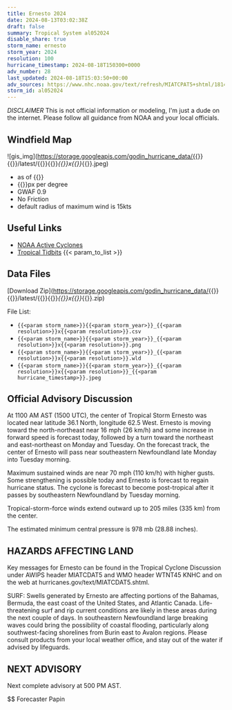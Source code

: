 ```yaml
---
title: Ernesto 2024
date: 2024-08-13T03:02:38Z
draft: false
summary: Tropical System al052024
disable_share: true
storm_name: ernesto
storm_year: 2024
resolution: 100
hurricane_timestamp: 2024-08-18T150300+0000
adv_number: 28
last_updated: 2024-08-18T15:03:50+00:00
adv_sources: https://www.nhc.noaa.gov/text/refresh/MIATCPAT5+shtml/181445.shtml;https://www.nhc.noaa.gov/refresh/graphics_at5+shtml/145024.shtml?cone
storm_id: al052024
---
```

*DISCLAIMER* This is not official information or modeling, I'm just a dude on the internet.  Please follow all guidance from NOAA and your local officials.

## Windfield Map
![gis_img](https://storage.googleapis.com/godin_hurricane_data/{{<param storm_name>}}{{<param storm_year>}}/latest/{{<param storm_name>}}{{<param storm_year>}}_{{<param resolution>}}x{{<param resolution>}}_{{<param hurricane_timestamp>}}.jpeg)

- as of {{<param last_updated>}}
- {{<param resolution>}}px per degree
- GWAF 0.9
- No Friction
- default radius of maximum wind is 15kts

## Useful Links
- [NOAA Active Cyclones](https://www.nhc.noaa.gov/)
- [Tropical Tidbits](https://www.tropicaltidbits.com/storminfo/)
{{< param_to_list >}}

## Data Files
[Download Zip](https://storage.googleapis.com/godin_hurricane_data/{{<param storm_name>}}{{<param storm_year>}}/latest/{{<param storm_name>}}{{<param storm_year>}}_{{<param resolution>}}x{{<param resolution>}}_{{<param hurricane_timestamp>}}.zip)

File List:
- `{{<param storm_name>}}{{<param storm_year>}}_{{<param resolution>}}x{{<param resolution>}}.csv`
- `{{<param storm_name>}}{{<param storm_year>}}_{{<param resolution>}}x{{<param resolution>}}.png`
- `{{<param storm_name>}}{{<param storm_year>}}_{{<param resolution>}}x{{<param resolution>}}.wld`
- `{{<param storm_name>}}{{<param storm_year>}}_{{<param resolution>}}x{{<param resolution>}}_{{<param hurricane_timestamp>}}.jpeg`


## Official Advisory Discussion
At 1100 AM AST (1500 UTC), the center of Tropical Storm Ernesto was 
located near latitude 36.1 North, longitude 62.5 West. Ernesto is 
moving toward the north-northeast near 16 mph (26 km/h) and some 
increase in forward speed is forecast today, followed by a turn 
toward the northeast and east-northeast on Monday and Tuesday. On 
the forecast track, the center of Ernesto will pass near 
southeastern Newfoundland late Monday into Tuesday morning.
 
Maximum sustained winds are near 70 mph (110 km/h) with higher 
gusts.  Some strengthening is possible today and Ernesto is forecast 
to regain hurricane status. The cyclone is forecast to become 
post-tropical after it passes by southeastern Newfoundland by 
Tuesday morning. 
 
Tropical-storm-force winds extend outward up to 205 miles (335 km)
from the center.
 
The estimated minimum central pressure is 978 mb (28.88 inches).
 
 
HAZARDS AFFECTING LAND
----------------------
Key messages for Ernesto can be found in the Tropical Cyclone
Discussion under AWIPS header MIATCDAT5 and WMO header WTNT45 KNHC
and on the web at hurricanes.gov/text/MIATCDAT5.shtml.
 
SURF:  Swells generated by Ernesto are affecting portions of the 
Bahamas, Bermuda, the east coast of the United States, and Atlantic 
Canada.  Life-threatening surf and rip current conditions are likely 
in these areas during the next couple of days.  In southeastern 
Newfoundland large breaking waves could bring the possibility of 
coastal flooding, particularly along southwest-facing shorelines 
from Burin east to Avalon regions.  Please consult products from 
your local weather office, and stay out of the water if advised by 
lifeguards.  
 
 
NEXT ADVISORY
-------------
Next complete advisory at 500 PM AST.
 
$$
Forecaster Papin